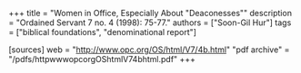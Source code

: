 +++
title = "Women in Office, Especially About \"Deaconesses\""
description = "Ordained Servant 7 no. 4 (1998): 75-77."
authors = ["Soon-Gil Hur"]
tags = ["biblical foundations", "denominational report"]

[sources]
web = "http://www.opc.org/OS/html/V7/4b.html"
"pdf archive" = "/pdfs/httpwwwopcorgOShtmlV74bhtml.pdf"
+++
